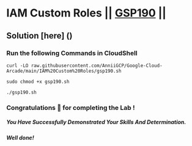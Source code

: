 # IAM Custom Roles || [GSP190](https://www.cloudskillsboost.google/focuses/1035?parent=catalog) ||

## Solution [here] ()

### Run the following Commands in CloudShell

```
curl -LO raw.githubusercontent.com/AnniiGCP/Google-Cloud-Arcade/main/IAM%20Custom%20Roles/gsp190.sh

sudo chmod +x gsp190.sh

./gsp190.sh
```

### Congratulations 🎉 for completing the Lab !

##### *You Have Successfully Demonstrated Your Skills And Determination.*

#### *Well done!*

 

 

